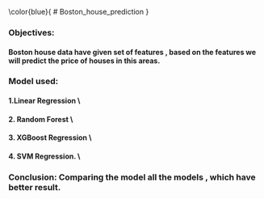 \color{blue}{ # Boston_house_prediction }
###  Objectives:
#### Boston house data have given set of features , based on the features we will predict the price of houses in this areas.
### Model used:
#### 1.Linear Regression \
#### 2. Random Forest    \
#### 3. XGBoost Regression \
#### 4. SVM Regression.   \
###  Conclusion: Comparing the model all the models , which have better result.
